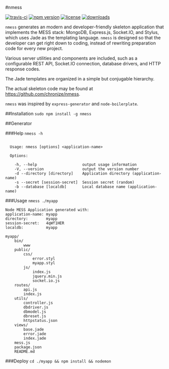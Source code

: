 #nmess

[![travis-ci](http://img.shields.io/travis/joyent/node.svg?style=flat-square)](https://npmjs.org/chronize/fstack)
[![npm version](https://img.shields.io/npm/v/nmess.svg?style=flat-square)](https://npmjs.org/chronize/fstack)
[![license](http://img.shields.io/npm/l/nmess.svg?style=flat-square)](https://npmjs.org/chronize/fstack)
[![downloads](http://img.shields.io/npm/dm/nmess.svg?style=flat-square)](https://npmjs.org/chronize/fstack)

`nmess` generates an modern and developer-friendly skeleton application that implements the MESS stack: MongoDB, Express.js, Socket.IO, and Stylus, which uses Jade as the templating language. `nmess` is designed so that the developer can get right down to coding, instead of rewriting preparation code for every new project.

Various server utilities and components are included, such as a configurable REST API, Socket.IO connection, database drivers, and HTTP response codes.

The Jade templates are organized in a simple but conjugable hierarchy.

The actual skeleton code may be found at https://github.com/chronize/nmess.

`nmess` was inspired by `express-generator` and `node-boilerplate`.

##Installation
`sudo npm install -g nmess`

##Generator

###Help
`nmess -h`

```

  Usage: nmess [options] <application-name>

  Options:

    -h, --help                    output usage information
    -V, --version                 output the version number
    -d --directory [directory]    Application directory (application-name)
    -s --secret [session-secret]  Session secret (random)
    -b --database [localdb]       Local database name (application-name)
```

###Usage
`nmess ./myapp`

```
Node MESS Application generated with:
application-name: myapp
directory:        myapp
session-secret:   4qWf1HER
localdb:          myapp
```

```
myapp/
	bin/
		www
	public/
		css/
			error.styl
			myapp.styl
		js/
			index.js
			jquery.min.js
			socket.io.js
	routes/
		api.js
		index.js
	utils/
		controller.js
		dbdriver.js
		dbmodel.js
		dbreset.js
		httpstatus.json
	views/
		base.jade
		error.jade
		index.jade
	mess.js
	package.json
	README.md
```

###Deploy
`cd ./myapp && npm install && nodemon`
